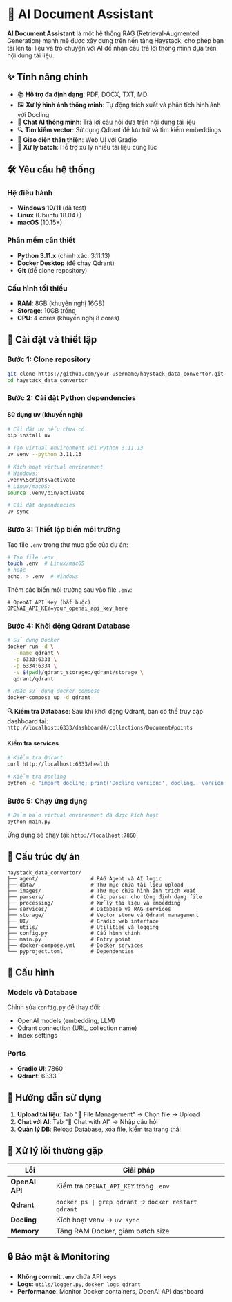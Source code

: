 # 🤖 AI Document Assistant

**AI Document Assistant** là một hệ thống RAG (Retrieval-Augmented Generation) mạnh mẽ được xây dựng trên nền tảng Haystack, cho phép bạn tải lên tài liệu và trò chuyện với AI để nhận câu trả lời thông minh dựa trên nội dung tài liệu.

## ✨ Tính năng chính

-   📚 **Hỗ trợ đa định dạng**: PDF, DOCX, TXT, MD
-   🖼️ **Xử lý hình ảnh thông minh**: Tự động trích xuất và phân tích hình ảnh với Docling
-   💬 **Chat AI thông minh**: Trả lời câu hỏi dựa trên nội dung tài liệu
-   🔍 **Tìm kiếm vector**: Sử dụng Qdrant để lưu trữ và tìm kiếm embeddings
-   🎯 **Giao diện thân thiện**: Web UI với Gradio
-   🚀 **Xử lý batch**: Hỗ trợ xử lý nhiều tài liệu cùng lúc

## 🛠️ Yêu cầu hệ thống

### Hệ điều hành

-   **Windows 10/11** (đã test)
-   **Linux** (Ubuntu 18.04+)
-   **macOS** (10.15+)

### Phần mềm cần thiết

-   **Python 3.11.x** (chính xác: 3.11.13)
-   **Docker Desktop** (để chạy Qdrant)
-   **Git** (để clone repository)

### Cấu hình tối thiểu

-   **RAM**: 8GB (khuyến nghị 16GB)
-   **Storage**: 10GB trống
-   **CPU**: 4 cores (khuyến nghị 8 cores)

## 🚀 Cài đặt và thiết lập

### Bước 1: Clone repository

```bash
git clone https://github.com/your-username/haystack_data_convertor.git
cd haystack_data_convertor
```

### Bước 2: Cài đặt Python dependencies

#### Sử dụng uv (khuyến nghị)

```bash
# Cài đặt uv nếu chưa có
pip install uv

# Tạo virtual environment với Python 3.11.13
uv venv --python 3.11.13

# Kích hoạt virtual environment
# Windows:
.venv\Scripts\activate
# Linux/macOS:
source .venv/bin/activate

# Cài đặt dependencies
uv sync
```

### Bước 3: Thiết lập biến môi trường

Tạo file `.env` trong thư mục gốc của dự án:

```bash
# Tạo file .env
touch .env  # Linux/macOS
# hoặc
echo. > .env  # Windows
```

Thêm các biến môi trường sau vào file `.env`:

```env
# OpenAI API Key (bắt buộc)
OPENAI_API_KEY=your_openai_api_key_here

```

### Bước 4: Khởi động Qdrant Database

```bash
# Sử dụng Docker
docker run -d \
  --name qdrant \
  -p 6333:6333 \
  -p 6334:6334 \
  -v $(pwd)/qdrant_storage:/qdrant/storage \
  qdrant/qdrant

# Hoặc sử dụng docker-compose
docker-compose up -d qdrant
```

**🔍 Kiểm tra Database**: Sau khi khởi động Qdrant, bạn có thể truy cập dashboard tại:
`http://localhost:6333/dashboard#/collections/Document#points`

#### Kiểm tra services

```bash
# Kiểm tra Qdrant
curl http://localhost:6333/health

# Kiểm tra Docling
python -c "import docling; print('Docling version:', docling.__version__)"
```

### Bước 5: Chạy ứng dụng

```bash
# Đảm bảo virtual environment đã được kích hoạt
python main.py
```

Ứng dụng sẽ chạy tại: `http://localhost:7860`

## 📁 Cấu trúc dự án

```
haystack_data_convertor/
├── agent/                 # RAG Agent và AI logic
├── data/                  # Thư mục chứa tài liệu upload
├── images/                # Thư mục chứa hình ảnh trích xuất
├── parsers/               # Các parser cho từng định dạng file
├── processing/            # Xử lý tài liệu và embedding
├── services/              # Database và RAG services
├── storage/               # Vector store và Qdrant management
├── UI/                    # Gradio web interface
├── utils/                 # Utilities và logging
├── config.py              # Cấu hình chính
├── main.py                # Entry point
├── docker-compose.yml     # Docker services
└── pyproject.toml         # Dependencies
```

## 🔧 Cấu hình

### Models và Database

Chỉnh sửa `config.py` để thay đổi:

-   OpenAI models (embedding, LLM)
-   Qdrant connection (URL, collection name)
-   Index settings

### Ports

-   **Gradio UI**: 7860
-   **Qdrant**: 6333

## 📖 Hướng dẫn sử dụng

1. **Upload tài liệu**: Tab "📁 File Management" → Chọn file → Upload
2. **Chat với AI**: Tab "💬 Chat with AI" → Nhập câu hỏi
3. **Quản lý DB**: Reload Database, xóa file, kiểm tra trạng thái

## 🐛 Xử lý lỗi thường gặp

| Lỗi            | Giải pháp                                            |
| -------------- | ---------------------------------------------------- |
| **OpenAI API** | Kiểm tra `OPENAI_API_KEY` trong `.env`               |
| **Qdrant**     | `docker ps \| grep qdrant` → `docker restart qdrant` |
| **Docling**    | Kích hoạt venv → `uv sync`                           |
| **Memory**     | Tăng RAM Docker, giảm batch size                     |

## 🔒 Bảo mật & Monitoring

-   **Không commit `.env`** chứa API keys
-   **Logs**: `utils/logger.py`, `docker logs qdrant`
-   **Performance**: Monitor Docker containers, OpenAI API dashboard
